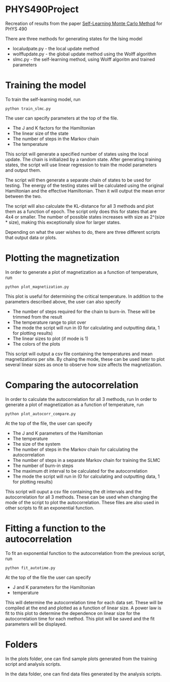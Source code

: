 # PHYS490Project
Recreation of results from the paper [Self-Learning Monte Carlo Method](https://arxiv.org/abs/1610.03137) for PHYS 490


There are three methods for generating states for the Ising model
- localudpate.py - the local update method
- wolffupdate.py - the global update method using the Wolff algorithm
- slmc.py - the self-learning method, using Wolff algoritm and trained parameters

# Training the model
To train the self-learning model, run
```
python train_slmc.py
```
The user can specify parameters at the top of the file.
- The J and K factors for the Hamiltonian
- The linear size of the state
- The number of steps in the Markov chain
- The temperature

This script will generate a specified number of states using the local update. The chain is initialized by a random state. After generating training states, the script will use linear regression to train the model parameters and output them.

The script will then generate a separate chain of states to be used for testing. The energy of the testing states will be calculated using the original Hamiltonian and the effective Hamiltonian. Then it will output the mean error between the two.

The script will also calculate the KL-distance for all 3 methods and plot them as a function of epoch. The script only does this for states that are 4x4 or smaller. The number of possible states increases with size as 2^(size * size), making this exceptionally slow for larger states. 

Depending on what the user wishes to do, there are three different scripts that output data or plots.

# Plotting the magnetization
In order to generate a plot of magnetization as a function of temperature, run
```
python plot_magnetization.py
```
This plot is useful for determining the critical temperature. In addition to the parameters described above, the user can also specify
- The number of steps required for the chain to burn-in. These will be trimmed from the result
- The temperature range to plot over
- The mode the script will run in (0 for calculating and outputting data, 1 for plotting results)
- The linear sizes to plot (if mode is 1)
- The colors of the plots

This script will output a csv file containing the temperatures and mean magnetizations per site. By chaing the mode, these can be used later to plot several linear sizes as once to observe how size affects the magnetization.

# Comparing the autocorrelation
In order to calculate the autocorrelation for all 3 methods, run
In order to generate a plot of magnetization as a function of temperature, run
```
python plot_autocorr_compare.py
```
At the top of the file, the user can specify
- The J and K parameters of the Hamiltonian
- The temperature
- The size of the system
- The number of steps in the Markov chain for calculating the autocorrelation
- The number of steps in a separate Markov chain for training the SLMC
- The number of burn-in steps
- The maximum dt interval to be calculated for the autocorrelation
- The mode the script will run in (0 for calculating and outputting data, 1 for plotting results)

This script will ouput a csv file containing the dt intervals and the autocorrelation for all 3 methods. These can be used when changing the mode of the script to plot the autocorrelation. These files are also used in other scripts to fit an exponential function.

# Fitting a function to the autocorrelation
To fit an exponential function to the autocorrelation from the previous script, run
```
python fit_autotime.py
```
At the top of the file the user can specify
- J and K parameters for the Hamiltonian
- temperature

This will determine the autocorrelation time for each data set. These will be compiled at the end and plotted as a function of linear size. A power law is fit to this plot to determine the dependence on linear size for the autocorrelation time for each method. This plot will be saved and the fit parameters will be displayed.

# Folders
In the plots folder, one can find sample plots generated from the training script and analysis scripts.

In the data folder, one can find data files generated by the analysis scripts.

